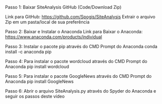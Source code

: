 Passo 1: Baixar SiteAnalysis GitHub (Code/Download Zip)

Link para GitHub: https://github.com/Spogis/SiteAnalysis
Extrair o arquivo Zip em um pasta/local de sua preferência

Passo 2: Baixar e Instalar o Anaconda
Link para Baixar o Anaconda: https://www.anaconda.com/products/individual

Passo 3: Instalar o pacote pip  através do CMD Prompt do Anaconda
conda install -c anaconda pip

Passo 4: Para instalar o pacote wordcloud  através do CMD Prompt do Anaconda
pip install wordcloud

Passo 5: Para instalar o pacote GoogleNews através do CMD Prompt do Anaconda
pip install GoogleNews

Passo 6: Abrir o arquivo SiteAnalysis.py através do Spyder do Anaconda e seguir os passos deste vídeo
